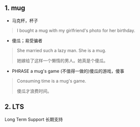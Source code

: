 
## 1. mug

- 马克杯，杯子

> I bought a mug with my girlfriend's photo for her birthday.

- 傻瓜；易受骗者

> She married such a lazy man. She is a mug.
> 
> 她嫁给了这样一个懒惰的男人。她真是个傻瓜。

- PHRASE a mug's game (不值得一做的)傻瓜的游戏，傻事

> Consuming time is a mug's game.
> 
> 傻瓜才浪费时间。

## 2. LTS
Long Term Support 长期支持


